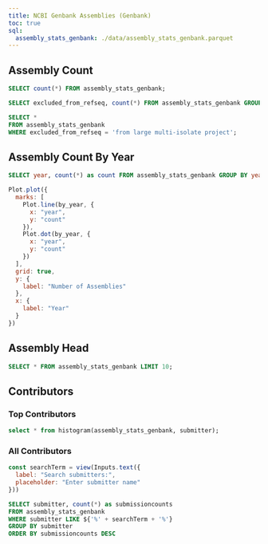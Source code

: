 ```yaml
---
title: NCBI Genbank Assemblies (Genbank)
toc: true
sql:
  assembly_stats_genbank: ./data/assembly_stats_genbank.parquet
---
```



## Assembly Count

```sql
SELECT count(*) FROM assembly_stats_genbank;
```

```sql
SELECT excluded_from_refseq, count(*) FROM assembly_stats_genbank GROUP BY excluded_from_refseq;
```


```sql
SELECT *
FROM assembly_stats_genbank
WHERE excluded_from_refseq = 'from large multi-isolate project';
```

## Assembly Count By Year

```sql  id=by_year
SELECT year, count(*) as count FROM assembly_stats_genbank GROUP BY year;
```

```js
Plot.plot({
  marks: [
    Plot.line(by_year, {
      x: "year",
      y: "count"
    }),
    Plot.dot(by_year, {
      x: "year",
      y: "count"
    })
  ],
  grid: true,
  y: {
    label: "Number of Assemblies"
  },
  x: {
    label: "Year"
  }
})
```



## Assembly Head

```sql
SELECT * FROM assembly_stats_genbank LIMIT 10;
```


## Contributors

### Top Contributors

```sql
select * from histogram(assembly_stats_genbank, submitter);
```

### All Contributors

```js
const searchTerm = view(Inputs.text({
  label: "Search submitters:",
  placeholder: "Enter submitter name"
}))
```

```sql
SELECT submitter, count(*) as submissioncounts
FROM assembly_stats_genbank
WHERE submitter LIKE ${'%' + searchTerm + '%'}
GROUP BY submitter
ORDER BY submissioncounts DESC
```
